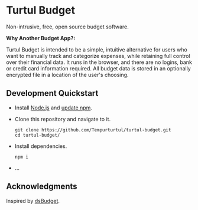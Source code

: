 # Turtul Budget

Non-intrusive, free, open source budget software.

**Why Another Budget App?:**

Turtul Budget is intended to be a simple, intuitive alternative for users who want to manually track and categorize expenses, while retaining full control over their financial data. It runs in the browser, and there are no logins, bank or credit card information required. All budget data is stored in an optionally encrypted file in a location of the user's choosing.

## Development Quickstart

- Install [Node.js](https://nodejs.org/en/) and [update npm](https://docs.npmjs.com/getting-started/installing-node#updating-npm).
- Clone this repository and navigate to it.

	```
	git clone https://github.com/Tempurturtul/turtul-budget.git
	cd turtul-budget/
	```

- Install dependencies.

	```
	npm i
	```

- ...

## Acknowledgments

Inspired by [dsBudget](https://sites.google.com/site/dsbudgethome/).
